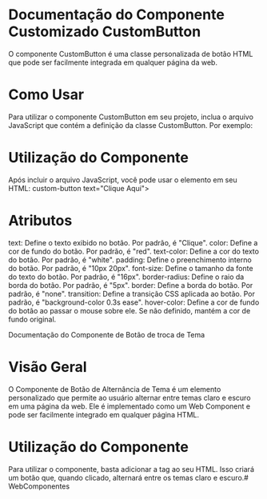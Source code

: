 # Documentação do Componente Customizado CustomButton

O componente CustomButton é uma classe personalizada de botão HTML que pode ser facilmente integrada em qualquer página da web.

# Como Usar

Para utilizar o componente CustomButton em seu projeto, inclua o arquivo JavaScript que contém a definição da classe CustomButton. Por exemplo:
<script src="caminho/para/custom-button.js"></script>

# Utilização do Componente
Após incluir o arquivo JavaScript, você pode usar o elemento <custom-button> em seu HTML:
custom-button text="Clique Aqui"></custom-button>

# Atributos

text: Define o texto exibido no botão. Por padrão, é "Clique".
color: Define a cor de fundo do botão. Por padrão, é "red".
text-color: Define a cor do texto do botão. Por padrão, é "white".
padding: Define o preenchimento interno do botão. Por padrão, é "10px 20px".
font-size: Define o tamanho da fonte do texto do botão. Por padrão, é "16px".
border-radius: Define o raio da borda do botão. Por padrão, é "5px".
border: Define a borda do botão. Por padrão, é "none".
transition: Define a transição CSS aplicada ao botão. Por padrão, é "background-color 0.3s ease".
hover-color: Define a cor de fundo do botão ao passar o mouse sobre ele. Se não definido, mantém a cor de fundo original.

Documentação do Componente de Botão de troca de Tema

# Visão Geral

O Componente de Botão de Alternância de Tema é um elemento personalizado que permite ao usuário alternar entre temas claro e escuro em uma página da web. Ele é implementado como um Web Component e pode ser facilmente integrado em qualquer página HTML.

# Utilização do Componente

Para utilizar o componente, basta adicionar a tag <theme-toggle></theme-toggle> ao seu HTML. Isso criará um botão que, quando clicado, alternará entre os temas claro e escuro.#   W e b C o m p o n e n t e s  
 